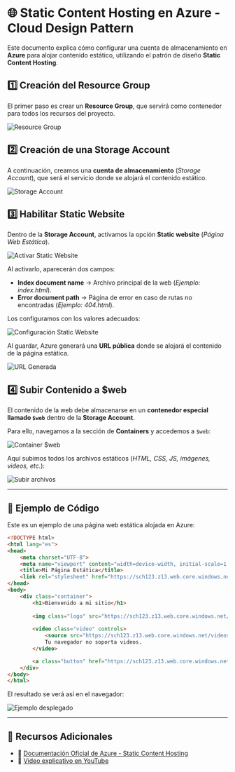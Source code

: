 # 🌐 Static Content Hosting en Azure - Cloud Design Pattern  

Este documento explica cómo configurar una cuenta de almacenamiento en **Azure** para alojar contenido estático, utilizando el patrón de diseño **Static Content Hosting**.  

## 1️⃣ Creación del Resource Group  

El primer paso es crear un **Resource Group**, que servirá como contenedor para todos los recursos del proyecto.  

![Resource Group](https://github.com/user-attachments/assets/e321464e-8f70-4184-846a-1bc15b1a3c91)  

## 2️⃣ Creación de una Storage Account  

A continuación, creamos una **cuenta de almacenamiento** (*Storage Account*), que será el servicio donde se alojará el contenido estático.  

![Storage Account](https://github.com/user-attachments/assets/916218a9-bc3a-4d60-9c37-20ad20d679a3)  

## 3️⃣ Habilitar Static Website  

Dentro de la **Storage Account**, activamos la opción **Static website** (*Página Web Estática*).  

![Activar Static Website](https://github.com/user-attachments/assets/cd544159-6b6c-4c04-84aa-c31c98ca2ffd)  

Al activarlo, aparecerán dos campos:  

- **Index document name** → Archivo principal de la web (*Ejemplo: index.html*).  
- **Error document path** → Página de error en caso de rutas no encontradas (*Ejemplo: 404.html*).  

Los configuramos con los valores adecuados:  

![Configuración Static Website](https://github.com/user-attachments/assets/be286772-be4e-4a6a-9279-287a5878e4b8)  

Al guardar, Azure generará una **URL pública** donde se alojará el contenido de la página estática.  

![URL Generada](https://github.com/user-attachments/assets/92094f19-6e7c-442b-8494-7e91f915a6a6)  

## 4️⃣ Subir Contenido a $web  

El contenido de la web debe almacenarse en un **contenedor especial llamado `$web`** dentro de la **Storage Account**.  

Para ello, navegamos a la sección de **Containers** y accedemos a `$web`:  

![Container $web](https://github.com/user-attachments/assets/b1557515-89bf-49c8-99c5-3573a08a9b46)  

Aquí subimos todos los archivos estáticos (*HTML, CSS, JS, imágenes, videos, etc.*):  

![Subir archivos](https://github.com/user-attachments/assets/2bc508f7-ad13-447d-9b6d-42883ab1857d)  

---

## 📄 Ejemplo de Código  

Este es un ejemplo de una página web estática alojada en Azure:  

```html
<!DOCTYPE html>
<html lang="es">
<head>
    <meta charset="UTF-8">
    <meta name="viewport" content="width=device-width, initial-scale=1.0">
    <title>Mi Página Estática</title>
    <link rel="stylesheet" href="https://sch123.z13.web.core.windows.net/css/style.css">
</head>
<body>
    <div class="container">
        <h1>Bienvenido a mi sitio</h1>
        
        <img class="logo" src="https://sch123.z13.web.core.windows.net/images/liberty_status.jpg" alt="Logo">
        
        <video class="video" controls>
            <source src="https://sch123.z13.web.core.windows.net/videos/subaru.mp4" type="video/mp4">
            Tu navegador no soporta videos.
        </video>

        <a class="button" href="https://sch123.z13.web.core.windows.net/docs/test.pdf" download>📄 Descargar Manual</a>
    </div>
</body>
</html>
```  

El resultado se verá así en el navegador:  

![Ejemplo desplegado](https://github.com/user-attachments/assets/1f5f0e0e-42af-46b8-b90f-c84aee0b7eae)  

---

## 📌 Recursos Adicionales  

- 📖 [Documentación Oficial de Azure - Static Content Hosting](https://learn.microsoft.com/en-us/azure/architecture/patterns/static-content-hosting)  
- 🎥 [Video explicativo en YouTube](https://youtu.be/gYpNC_tdbQQ?si=Oj5Jq-cSAuuMCXsw)

